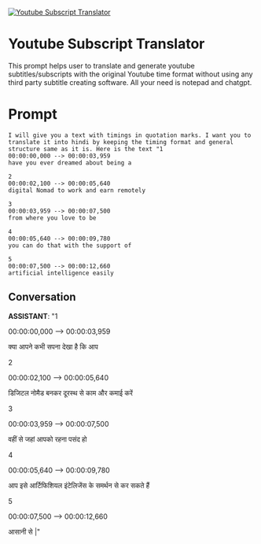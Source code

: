 
[![Youtube Subscript Translator](https://flow-prompt-covers.s3.us-west-1.amazonaws.com/icon/minimalist/mini_4.png)]()
# Youtube Subscript Translator 
This prompt helps user to translate and generate youtube subtitles/subscripts with the original Youtube time format without using any third party subtitle creating software. All your need is notepad and chatgpt.

# Prompt

```
I will give you a text with timings in quotation marks. I want you to translate it into hindi by keeping the timing format and general structure same as it is. Here is the text "1
00:00:00,000 --> 00:00:03,959
have you ever dreamed about being a

2
00:00:02,100 --> 00:00:05,640
digital Nomad to work and earn remotely

3
00:00:03,959 --> 00:00:07,500
from where you love to be

4
00:00:05,640 --> 00:00:09,780
you can do that with the support of

5
00:00:07,500 --> 00:00:12,660
artificial intelligence easily

```

## Conversation

**ASSISTANT**: "1

00:00:00,000 --> 00:00:03,959

क्या आपने कभी सपना देखा है कि आप 



2

00:00:02,100 --> 00:00:05,640

डिजिटल नोमैड बनकर दूरस्थ से काम और कमाई करें 



3

00:00:03,959 --> 00:00:07,500

वहीं से जहां आपको रहना पसंद हो 



4

00:00:05,640 --> 00:00:09,780

आप इसे आर्टिफिशियल इंटेलिजेंस के समर्थन से कर सकते हैं 



5

00:00:07,500 --> 00:00:12,660

आसानी से |"


